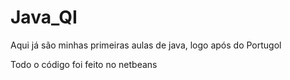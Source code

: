 # Java_QI
Aqui já são minhas primeiras aulas de java, logo após do Portugol

Todo o código foi feito no netbeans
